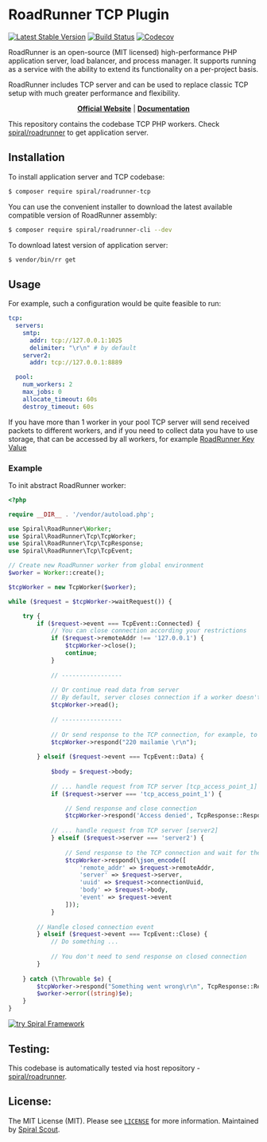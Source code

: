# RoadRunner TCP Plugin

[![Latest Stable Version](https://poser.pugx.org/spiral/roadrunner-tcp/version)](https://packagist.org/packages/spiral/roadrunner-tcp)
[![Build Status](https://github.com/spiral/roadrunner-tcp/workflows/build/badge.svg)](https://github.com/spiral/roadrunner-tcp/actions)
[![Codecov](https://codecov.io/gh/spiral/roadrunner-tcp/branch/master/graph/badge.svg)](https://codecov.io/gh/spiral/roadrunner-tcp/)

RoadRunner is an open-source (MIT licensed) high-performance PHP application server, load balancer, and process manager.
It supports running as a service with the ability to extend its functionality on a per-project basis.

RoadRunner includes TCP server and can be used to replace classic TCP setup with much greater performance and flexibility.

<p align="center">
	<a href="https://roadrunner.dev/"><b>Official Website</b></a> | 
	<a href="https://docs.roadrunner.dev"><b>Documentation</b></a>
</p>

This repository contains the codebase TCP PHP workers. Check [spiral/roadrunner](https://github.com/spiral/roadrunner)
to get application server.

## Installation

To install application server and TCP codebase:

```bash
$ composer require spiral/roadrunner-tcp
```

You can use the convenient installer to download the latest available compatible version of RoadRunner assembly:

```bash
$ composer require spiral/roadrunner-cli --dev
```

To download latest version of application server:

```bash
$ vendor/bin/rr get
```

## Usage

For example, such a configuration would be quite feasible to run:

```yaml
tcp:
  servers:
    smtp:
      addr: tcp://127.0.0.1:1025
      delimiter: "\r\n" # by default
    server2:
      addr: tcp://127.0.0.1:8889

  pool:
    num_workers: 2
    max_jobs: 0
    allocate_timeout: 60s
    destroy_timeout: 60s
```

If you have more than 1 worker in your pool TCP server will send received packets to different workers,
and if you need to collect data you have to use storage, that can be accessed by all workers, for example [RoadRunner Key Value](https://github.com/spiral/roadrunner-kv)

### Example

To init abstract RoadRunner worker:

```php
<?php

require __DIR__ . '/vendor/autoload.php';

use Spiral\RoadRunner\Worker;
use Spiral\RoadRunner\Tcp\TcpWorker;
use Spiral\RoadRunner\Tcp\TcpResponse;
use Spiral\RoadRunner\Tcp\TcpEvent;

// Create new RoadRunner worker from global environment
$worker = Worker::create();

$tcpWorker = new TcpWorker($worker);

while ($request = $tcpWorker->waitRequest()) {

    try {
        if ($request->event === TcpEvent::Connected) {
            // You can close connection according your restrictions
            if ($request->remoteAddr !== '127.0.0.1') {
                $tcpWorker->close();
                continue;
            }
            
            // -----------------
            
            // Or continue read data from server
            // By default, server closes connection if a worker doesn't send CONTINUE response 
            $tcpWorker->read();
            
            // -----------------
            
            // Or send response to the TCP connection, for example, to the SMTP client
            $tcpWorker->respond("220 mailamie \r\n");
            
        } elseif ($request->event === TcpEvent::Data) {
                   
            $body = $request->body;
            
            // ... handle request from TCP server [tcp_access_point_1]
            if ($request->server === 'tcp_access_point_1') {

                // Send response and close connection
                $tcpWorker->respond('Access denied', TcpResponse::RespondClose);
               
            // ... handle request from TCP server [server2] 
            } elseif ($request->server === 'server2') {
                
                // Send response to the TCP connection and wait for the next request
                $tcpWorker->respond(\json_encode([
                    'remote_addr' => $request->remoteAddr,
                    'server' => $request->server,
                    'uuid' => $request->connectionUuid,
                    'body' => $request->body,
                    'event' => $request->event
                ]));
            }
           
        // Handle closed connection event 
        } elseif ($request->event === TcpEvent::Close) {
            // Do something ...
            
            // You don't need to send response on closed connection
        }
        
    } catch (\Throwable $e) {
        $tcpWorker->respond("Something went wrong\r\n", TcpResponse::RespondClose);
        $worker->error((string)$e);
    }
}
```

<a href="https://spiral.dev/">
<img src="https://user-images.githubusercontent.com/773481/220979012-e67b74b5-3db1-41b7-bdb0-8a042587dedc.jpg" alt="try Spiral Framework" />
</a>

## Testing:

This codebase is automatically tested via host repository - [spiral/roadrunner](https://github.com/spiral/roadrunner).

## License:

The MIT License (MIT). Please see [`LICENSE`](./LICENSE) for more information. Maintained
by [Spiral Scout](https://spiralscout.com).
